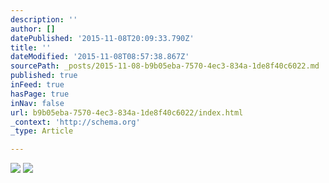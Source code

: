 ```yaml
---
description: ''
author: []
datePublished: '2015-11-08T20:09:33.790Z'
title: ''
dateModified: '2015-11-08T08:57:38.867Z'
sourcePath: _posts/2015-11-08-b9b05eba-7570-4ec3-834a-1de8f40c6022.md
published: true
inFeed: true
hasPage: true
inNav: false
url: b9b05eba-7570-4ec3-834a-1de8f40c6022/index.html
_context: 'http://schema.org'
_type: Article

---
```

![](https://the-grid-user-content.s3-us-west-2.amazonaws.com/736bed95-6ebb-4823-ab7e-32a7ac93c738.png)
![](https://the-grid-user-content.s3-us-west-2.amazonaws.com/b6eca3b9-c0f3-4009-afc6-c2e8573061ae.png)
